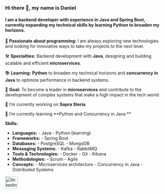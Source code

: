 ### Hi there 👋, my name is Daniel
#### I am a backend developer with experience in **Java** and **Spring Boot**, currently expanding my technical skills by learning **Python** to broaden my horizons.

🚀 **Passionate about programming:** I am always exploring new technologies and looking for innovative ways to take my projects to the next level.  

🛠 **Specialties:** Backend development with **Java**, designing and building scalable and efficient **microservices**.  

📚 **Learning:** **Python** to broaden my technical horizons and **concurrency in Java** to optimize performance in backend systems.  

🎯 **Goal:** To become a leader in **microservices** and contribute to the development of complex systems that make a high impact in the tech world.

🔭 I’m currently working on **Sopra Steria**

🌱 I’m currently learning **Python and Concurrency in Java **

**Skills:** 
- **Languages:** - Java - Python (learning) 
- **Frameworks:** - Spring Boot
- **Databases:** - PostgreSQL - MongoDB 
- **Messaging Systems:** - Kafka - RabbitMQ 
- **Tools & Technologies:** - Docker - Git - Kibana 
- **Methodologies:** - Scrum - Agile 
- **Concepts:** - Microservices architecture - Concurrency in Java - Distributed Systems







[<img src='https://cdn.jsdelivr.net/npm/simple-icons@3.0.1/icons/linkedin.svg' alt='linkedin' height='40'>](https://www.linkedin.com/in/danielhernandezhuerta/)  

